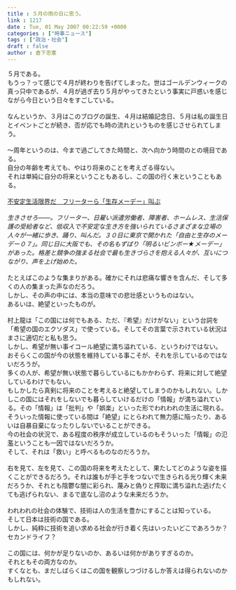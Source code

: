 ```yaml
---
title : ５月の雨の日に思う。
link : 1217
date : Tue, 01 May 2007 00:22:59 +0000
categories : ["時事ニュース"]
tags : ["政治・社会"]
draft : false
author : 倉下忠憲
---
```


５月である。<BR>もうっ？って感じで４月が終わりを告げてしまった。世はゴールデンウィークの真っ只中であるが、４月が過ぎ去り５月がやってきたという事実に戸惑いを感じながら今日という日々をすごしている。<BR><BR>なんというか、３月はこのブログの誕生、４月は結婚記念日、５月は私の誕生日とイベントごとが続き、否が応でも時の流れというものを感じさせられてしまう。<BR><BR>～周年というのは、今まで過ごしてきた時間と、次へ向かう時間のとの境目である。<BR>自分の年齢を考えても、やはり将来のことを考えざる得ない。<BR>それは単純に自分の将来ということもあるし、この国の行く末ということもある。<BR><BR><A HREF="http://www.asahi.com/life/update/0501/TKY200705010001.html" TARGET="_blank">不安定生活限界だ　フリーターら「生存メーデー」叫ぶ</A><BR><BR><I>生きさせろ――。フリーター、日雇い派遣労働者、障害者、ホームレス、生活保護の受給者など、低収入で不安定な生き方を強いられているさまざまな立場の人々が一緒に歩き、踊り、叫んだ。３０日に東京で開かれた「自由と生存のメーデー０７」。同じ日に大阪でも、その名もずばり「明るいビンボー★メーデー」があった。格差と競争の強まる社会で最も生きづらさを抱える人々が、互いにつながり、声を上げ始めた。</I> <BR><BR>たとえばこのような集まりがある。確かにそれは悲痛な響きを含んだ、そして多くの人の集まった声なのだろう。<BR>しかし、その声の中には、本当の意味での悲壮感というものはない。<BR>あるいは、絶望といったものが。<BR><BR>村上龍は「この国には何でもある、ただ、『希望』だけがない」という台詞を「希望の国のエクソダス」で使っている。そしてその言葉で示されている状況はまさに適切だと私も思う。<BR>しかし、希望が無い事イコール絶望に満ち溢れている、というわけではない。<BR>おそらくこの国が今の状態を維持している事こそが、それを示しているのではないだろうが。<BR>多くの人が、希望が無い状態で暮らしているにもかかわらず、将来に対して絶望しているわけでもない。<BR>もしかしたら真剣に将来のことを考えると絶望してしまうのかもしれない。しかしこの国にはそれをしないでも暮らしていけるだけの「情報」が満ち溢れている。その「情報」は「批判」や「娯楽」といった形でわれわれの生活に現れる。<BR>そういった情報に使っている間は「絶望」にとらわれて無力感に陥ったり、あるいは自暴自棄になったりしないでいることができる。<BR>今の社会の状況で、ある程度の秩序が成立しているのもそういった「情報」の氾濫ということも一因ではないだろうか。<BR>そして、それは「救い」と呼べるものなのだろうか。<BR><BR>右を見て、左を見て、この国の将来を考えたとして、果たしてどのような姿を描くことができるだろう。それは誰もが手と手をつないで生きられる光り輝く未来だろうか、それとも陰鬱な闇に彩られ、蔑みと偽りと搾取に満ち溢れた逃げたくても逃げられない、まるで底なし沼のような未来だろうか。<BR><BR>われわれの社会の体験で、技術は人の生活を豊かにすることは知っている。<BR>そして日本は技術の国である。<BR>しかし、純粋に技術を追い求める社会が行き着く先はいったいどこであろうか？<BR>セカンドライフ？<BR><BR>この国には、何かが足りないのか、あるいは何かがありすぎるのか。<BR>それともその両方なのか。<BR>すくなとも、まだしばらくはこの国を観察しつづけるしか答えは得られないのかもしれない。<br><br>
